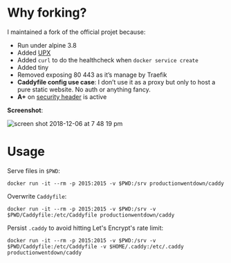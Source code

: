 
# Why forking?

I maintained a fork of the official projet because:

- Run under alpine 3.8
- Added [UPX](https://github.com/upx/upx)
- Added `curl` to do the healthcheck when `docker service create`
- Added tiny
- Removed exposing 80 443 as it’s manage by Traefik
- **Caddyfile config use case**: I don’t use it as a proxy but only to host a pure static website. No auth or anything fancy.
- **A+** on [security header](https://securityheaders.com/) is active

**Screenshot**:

![screen shot 2018-12-06 at 7 48 19 pm](https://user-images.githubusercontent.com/6694151/49621138-e574a080-f991-11e8-8a8e-d9a2b2a4a974.jpg)

# Usage

Serve files in `$PWD`:
```
docker run -it --rm -p 2015:2015 -v $PWD:/srv productionwentdown/caddy
```

Overwrite `Caddyfile`:
```
docker run -it --rm -p 2015:2015 -v $PWD:/srv -v $PWD/Caddyfile:/etc/Caddyfile productionwentdown/caddy
```

Persist `.caddy` to avoid hitting Let's Encrypt's rate limit:
```
docker run -it --rm -p 2015:2015 -v $PWD:/srv -v $PWD/Caddyfile:/etc/Caddyfile -v $HOME/.caddy:/etc/.caddy productionwentdown/caddy
```

